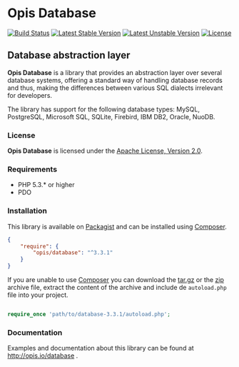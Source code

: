 Opis Database
=============
[![Build Status](https://travis-ci.org/opis/database.png)](https://travis-ci.org/opis/database)
[![Latest Stable Version](https://poser.pugx.org/opis/database/version.png)](https://packagist.org/packages/opis/database)
[![Latest Unstable Version](https://poser.pugx.org/opis/database/v/unstable.png)](//packagist.org/packages/opis/database)
[![License](https://poser.pugx.org/opis/database/license.png)](https://packagist.org/packages/opis/database)

Database abstraction layer
-------------------------
**Opis Database** is a library that provides an abstraction layer over several database systems,
offering a standard way of handling database records and thus, making the differences between various SQL dialects
irrelevant for developers.

The library has support for the following database types: MySQL, PostgreSQL, Microsoft SQL, SQLite, Firebird, IBM DB2, Oracle, NuoDB. 

### License

**Opis Database** is licensed under the [Apache License, Version 2.0](http://www.apache.org/licenses/LICENSE-2.0). 

### Requirements

* PHP 5.3.* or higher
* PDO

### Installation

This library is available on [Packagist](https://packagist.org/packages/opis/database) and can be installed using [Composer](http://getcomposer.org).

```json
{
    "require": {
        "opis/database": "^3.3.1"
    }
}
```

If you are unable to use [Composer](http://getcomposer.org) you can download the
[tar.gz](https://github.com/opis/database/archive/3.3.1.tar.gz) or the [zip](https://github.com/opis/database/archive/3.3.1.zip) archive file, extract the content of the archive and include de `autoload.php` file into your project. 

```php

require_once 'path/to/database-3.3.1/autoload.php';

```

### Documentation

Examples and documentation about this library can be found at http://opis.io/database .
